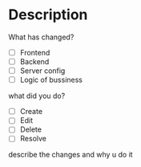 # Description
What has changed?

- [ ] Frontend
- [ ] Backend
- [ ] Server config
- [ ] Logic of bussiness

what did you do?
- [ ] Create
- [ ] Edit
- [ ] Delete
- [ ] Resolve

describe the changes and why u do it
